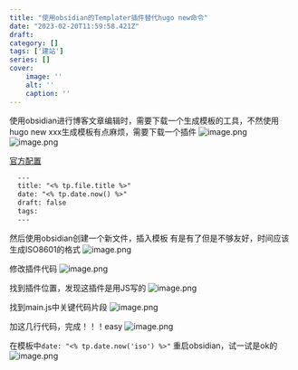 ```yaml
---
title: "使用obsidian的Templater插件替代hugo new命令"
date: "2023-02-20T11:59:58.421Z"
draft: 
category: [] 
tags: ['建站']
series: []
cover: 
    image: ''
    alt: ''
    caption: ''
---
```


使用obsidian进行博客文章编辑时，需要下载一个生成模板的工具，不然使用hugo new xxx生成模板有点麻烦，需要下载一个插件
![image.png](https://image.jysgdyc.top:443/blog-images/20230220195704.png)
![image.png](https://image.jysgdyc.top:443/blog-images/20230220195740.png)

[官方配置](https://silentvoid13.github.io/Templater/internal-functions/internal-modules/date-module.html)
``` md
  ---
  title: "<% tp.file.title %>"
  date: "<% tp.date.now() %>"
  draft: false
  tags:
  ---
```
然后使用obsidian创建一个新文件，插入模板
有是有了但是不够友好，时间应该生成ISO8601的格式
![image.png](https://image.jysgdyc.top:443/blog-images/20230220195818.png)

修改插件代码
![image.png](https://image.jysgdyc.top:443/blog-images/20230220195836.png)

找到插件位置，发现这插件是用JS写的
![image.png](https://image.jysgdyc.top:443/blog-images/20230220195849.png)

找到main.js中关键代码片段
![image.png](https://image.jysgdyc.top:443/blog-images/20230220195907.png)

加这几行代码，完成！！！easy
![image.png](https://image.jysgdyc.top:443/blog-images/20230220195921.png)

在模板中`date: "<% tp.date.now('iso') %>"`
重启obsidian，试一试是ok的
![image.png](https://image.jysgdyc.top:443/blog-images/20230220195937.png)
